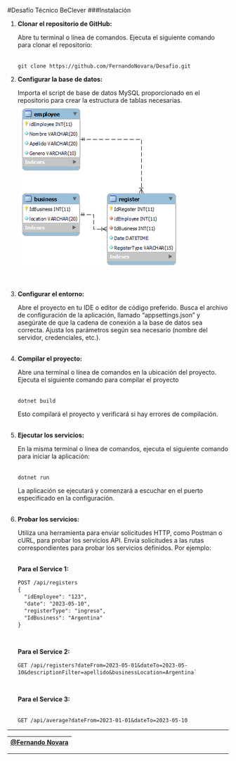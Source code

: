 #Desafío Técnico BeClever
###Instalación
 1. **Clonar el repositorio de GitHub:**

    Abre tu terminal o línea de comandos.
    Ejecuta el siguiente comando para clonar el repositorio: <br><br>

    ```
    git clone https://github.com/FernandoNovara/Desafio.git
    ```

2. **Configurar la base de datos:**
    
    Importa el script de base de datos MySQL proporcionado en el repositorio para crear la estructura de tablas necesarias.<br>
    ![Diagrama EER](clever_business.png)

    <br>

3. **Configurar el entorno:**

    Abre el proyecto en tu IDE o editor de código preferido.
    Busca el archivo de configuración de la aplicación, llamado “appsettings.json” y asegúrate de que la cadena de conexión a la base de datos sea correcta. Ajusta los parámetros según sea necesario (nombre del servidor, credenciales, etc.).<br><br>

4. **Compilar el proyecto:**

    Abre una terminal o línea de comandos en la ubicación del proyecto.
    Ejecuta el siguiente comando para compilar el proyecto<br><br>

    ```
    dotnet build
    ```

    Esto compilará el proyecto y verificará si hay errores de   compilación.<br><br>

5. **Ejecutar los servicios:**

    En la misma terminal o línea de comandos, ejecuta el siguiente  comando para iniciar la aplicación:<br><br>

    ```
    dotnet run
    ```

    La aplicación se ejecutará y comenzará a escuchar en el puerto especificado en la configuración.<br><br>

6. **Probar los servicios:**

    Utiliza una herramienta para enviar solicitudes HTTP, como Postman o cURL, para probar los servicios API.
    Envía solicitudes a las rutas correspondientes para probar los servicios definidos. Por ejemplo:<br><br>

    **Para el Service 1:**
    ```
    POST /api/registers
    {
      "idEmployee": "123",
      "date": "2023-05-10",
      "registerType": "ingreso",
      "IdBusiness": "Argentina"
    }
    ``` 
    <br>

    **Para el Service 2:**
    ```
    GET /api/registers?dateFrom=2023-05-01&dateTo=2023-05-10&descriptionFilter=apellido&businessLocation=Argentina`
    ```

    <br>

    **Para el Service 3:**<br><br>
    ```
    GET /api/average?dateFrom=2023-01-01&dateTo=2023-05-10
    ```
---
|[@Fernando Novara](https://github.com/FernandoNovara)|
 | - | 
 ---